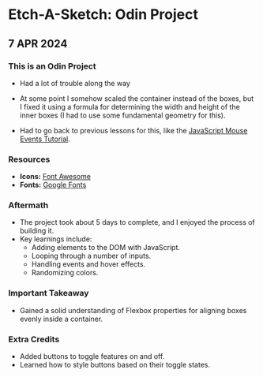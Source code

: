 # Etch-A-Sketch: Odin Project

## 7 APR 2024


### This is an Odin Project 

* Had a lot of trouble along the way
* At some point I somehow scaled the container instead of the boxes, but I fixed it using a formula for determining the width and height of the inner boxes (I had to use some fundamental geometry for this).

* Had to go back to previous lessons for this, like the [JavaScript Mouse Events Tutorial](https://www.javascripttutorial.net/javascript-dom/javascript-mouse-events/).

### Resources

- **Icons:** [Font Awesome](https://fontawesome.com/)
- **Fonts:** [Google Fonts](https://fonts.google.com/)

### Aftermath

- The project took about 5 days to complete, and I enjoyed the process of building it.
- Key learnings include:
  - Adding elements to the DOM with JavaScript.
  - Looping through a number of inputs.
  - Handling events and hover effects.
  - Randomizing colors.

### Important Takeaway

- Gained a solid understanding of Flexbox properties for aligning boxes evenly inside a container.

### Extra Credits

- Added buttons to toggle features on and off.
- Learned how to style buttons based on their toggle states.
